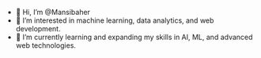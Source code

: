 - 👋 Hi, I’m @Mansibaher
- 👀 I’m interested in machine learning, data analytics, and web development.
- 🌱 I’m currently learning and expanding my skills in AI, ML, and advanced web technologies.


<!---
Mansibaher/Mansibaher is a ✨ special ✨ repository because its `README.md` (this file) appears on your GitHub profile.
You can click the Preview link to take a look at your changes.
--->
